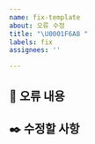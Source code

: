 ```yaml
---
name: fix-template
about: 오류 수정
title: "\U0001F6A8 "
labels: fix
assignees: ''

---
```


## 🚨 오류 내용

## ✒️ 수정할 사항
